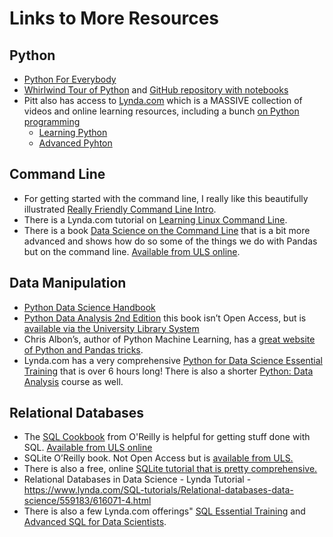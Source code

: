 # Links to More Resources


## Python
* [Python For Everybody](https://www.py4e.com/book)
* [Whirlwind Tour of Python](https://www.oreilly.com/programming/free/files/a-whirlwind-tour-of-python.pdf) and [GitHub repository with notebooks](https://github.com/jakevdp/WhirlwindTourOfPython/blob/master/README.md)
* Pitt also has access to [Lynda.com](http://lynda.pitt.com) which is a MASSIVE collection of videos and online learning resources, including a bunch [on Python programming](https://www.lynda.com/Programming-Languages-training-tutorials/1467-0.html?category=python_415)
    * [Learning Python](https://www.lynda.com/Python-tutorials/Learning-Python/661773-2.html?org=pitt.edu)
    * [Advanced Pyhton](https://www.lynda.com/Python-tutorials/Advanced-Python/699337-2.html?org=pitt.edu)



## Command Line

* For getting started with the command line, I really like this beautifully illustrated [Really Friendly Command Line Intro](https://hellowebbooks.com/learn-command-line/). 
* There is a Lynda.com tutorial on [Learning Linux Command Line](https://www.lynda.com/Linux-tutorials/Learning-Linux-Command-Line/753913-2.html?org=pitt.edu).
* There is a book [Data Science on the Command Line](https://www.datascienceatthecommandline.com/) that is a bit more advanced and shows how do so some of the things we do with Pandas but on the command line. [Available from ULS online](https://proquest.safaribooksonline.com/9781491947845).


## Data Manipulation 

* [Python Data Science Handbook](https://jakevdp.github.io/PythonDataScienceHandbook/)
* [Python Data Analysis 2nd Edition](https://www.oreilly.com/library/view/python-for-data/9781491957653/)  this book isn’t Open Access, but is [available via the University Library System](https://proquest.safaribooksonline.com/book/programming/python/9781491957653) 
* Chris Albon’s, author of Python Machine Learning, has a [great website of Python and Pandas tricks](https://chrisalbon.com/#python).
* Lynda.com has a very comprehensive [Python for Data Science Essential Training](https://www.lynda.com/Python-tutorials/Python-Data-Science-Essential-Training/520233-2.html?org=pitt.edu) that is over 6 hours long! There is also a shorter [Python: Data Analysis](https://www.lynda.com/Numpy-tutorials/Introduction-Data-Analysis-Python/419162-2.html?org=pitt.edu) course as well.


## Relational Databases

* The [SQL Cookbook](http://shop.oreilly.com/product/9780596009762.do) from O'Reilly is helpful for getting stuff done with SQL. [Available from ULS online](https://proquest.safaribooksonline.com/0596009763)
* SQLite O’Reilly book. Not Open Access but is [available from ULS.](https://proquest.safaribooksonline.com/book/databases/sql/9781449394592)
* There is also a free, online [SQLite tutorial that is pretty comprehensive.](http://www.sqlitetutorial.net/)
* Relational Databases in Data Science - Lynda Tutorial - https://www.lynda.com/SQL-tutorials/Relational-databases-data-science/559183/616071-4.html 
* There is also a few Lynda.com offerings" [SQL Essential Training](https://www.lynda.com/SQL-tutorials/SQL-Essential-Training/718660-2.html?org=pitt.edu) and [Advanced SQL for Data Scientists](https://www.lynda.com/SQL-tutorials/Advanced-SQL-Data-Scientists/559183-2.html?org=pitt.edu).

